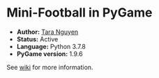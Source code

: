 # Mini-Football in PyGame

- **Author:** [Tara Nguyen](https://github.com/tara-nguyen)
- **Status:** Active
- **Language:** Python 3.7.8
- **PyGame version:** 1.9.6

See [wiki](https://github.com/tara-nguyen/pygame-football/wiki) for more information.

